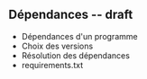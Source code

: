 ## Dépendances -- draft

- Dépendances d'un programme
- Choix des versions
- Résolution des dépendances
- requirements.txt
